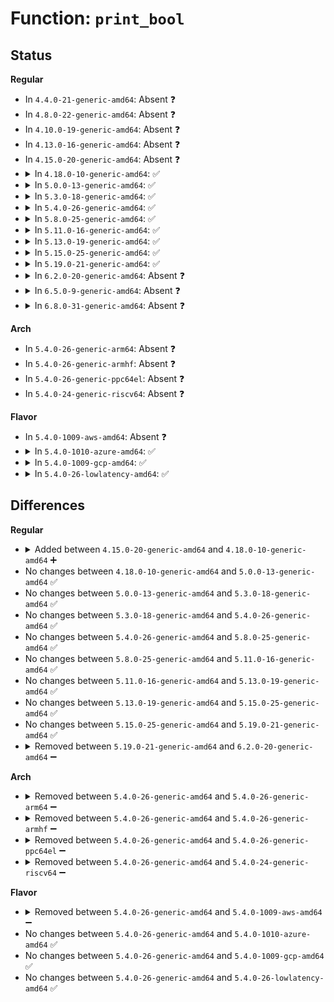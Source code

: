 # Function: <code>print_bool</code>

## Status
<b>Regular</b>
<ul>
<li>
In <code>4.4.0-21-generic-amd64</code>: Absent ❓
</li>
<li>
In <code>4.8.0-22-generic-amd64</code>: Absent ❓
</li>
<li>
In <code>4.10.0-19-generic-amd64</code>: Absent ❓
</li>
<li>
In <code>4.13.0-16-generic-amd64</code>: Absent ❓
</li>
<li>
In <code>4.15.0-20-generic-amd64</code>: Absent ❓
</li>
<li>
<details>
<summary>In <code>4.18.0-10-generic-amd64</code>: ✅</summary>

```c
void print_bool(char * str, const char * pfx, u64 check, u64 bit)
```

```json
{
  "name": "print_bool",
  "collision_type": "Unique Static",
  "inline_type": "No",
  "funcs": [
    {
      "addr": 18446744071587538295,
      "name": "print_bool",
      "external": false,
      "loc": "drivers/firmware/efi/cper-x86.c:152",
      "file": "drivers/firmware/efi/cper-x86.c",
      "inline": "seen, unknown",
      "caller_inline": [],
      "caller_func": [
        "drivers/firmware/efi/cper-x86.c:cper_print_proc_ia",
        "drivers/firmware/efi/cper-x86.c:cper_print_proc_ia",
        "drivers/firmware/efi/cper-x86.c:cper_print_proc_ia",
        "drivers/firmware/efi/cper-x86.c:cper_print_proc_ia",
        "drivers/firmware/efi/cper-x86.c:cper_print_proc_ia",
        "drivers/firmware/efi/cper-x86.c:cper_print_proc_ia",
        "drivers/firmware/efi/cper-x86.c:cper_print_proc_ia",
        "drivers/firmware/efi/cper-x86.c:cper_print_proc_ia",
        "drivers/firmware/efi/cper-x86.c:cper_print_proc_ia",
        "drivers/firmware/efi/cper-x86.c:cper_print_proc_ia",
        "drivers/firmware/efi/cper-x86.c:cper_print_proc_ia"
      ]
    }
  ],
  "symbols": [
    {
      "addr": 18446744071587538295,
      "name": "print_bool",
      "section": ".text",
      "bind": "STB_LOCAL",
      "size": 42
    }
  ]
}
```
</details>
</li>
<li>
<details>
<summary>In <code>5.0.0-13-generic-amd64</code>: ✅</summary>

```c
void print_bool(char * str, const char * pfx, u64 check, u64 bit)
```

```json
{
  "name": "print_bool",
  "collision_type": "Unique Static",
  "inline_type": "No",
  "funcs": [
    {
      "addr": 18446744071587722327,
      "name": "print_bool",
      "external": false,
      "loc": "drivers/firmware/efi/cper-x86.c:152",
      "file": "drivers/firmware/efi/cper-x86.c",
      "inline": "seen, unknown",
      "caller_inline": [],
      "caller_func": [
        "drivers/firmware/efi/cper-x86.c:cper_print_proc_ia",
        "drivers/firmware/efi/cper-x86.c:cper_print_proc_ia",
        "drivers/firmware/efi/cper-x86.c:cper_print_proc_ia",
        "drivers/firmware/efi/cper-x86.c:cper_print_proc_ia",
        "drivers/firmware/efi/cper-x86.c:cper_print_proc_ia",
        "drivers/firmware/efi/cper-x86.c:cper_print_proc_ia",
        "drivers/firmware/efi/cper-x86.c:cper_print_proc_ia",
        "drivers/firmware/efi/cper-x86.c:cper_print_proc_ia",
        "drivers/firmware/efi/cper-x86.c:cper_print_proc_ia",
        "drivers/firmware/efi/cper-x86.c:cper_print_proc_ia",
        "drivers/firmware/efi/cper-x86.c:cper_print_proc_ia"
      ]
    }
  ],
  "symbols": [
    {
      "addr": 18446744071587722327,
      "name": "print_bool",
      "section": ".text",
      "bind": "STB_LOCAL",
      "size": 42
    }
  ]
}
```
</details>
</li>
<li>
<details>
<summary>In <code>5.3.0-18-generic-amd64</code>: ✅</summary>

```c
void print_bool(char * str, const char * pfx, u64 check, u64 bit)
```

```json
{
  "name": "print_bool",
  "collision_type": "Unique Static",
  "inline_type": "No",
  "funcs": [
    {
      "addr": 18446744071588002999,
      "name": "print_bool",
      "external": false,
      "loc": "drivers/firmware/efi/cper-x86.c:152",
      "file": "drivers/firmware/efi/cper-x86.c",
      "inline": "seen, unknown",
      "caller_inline": [],
      "caller_func": [
        "drivers/firmware/efi/cper-x86.c:cper_print_proc_ia",
        "drivers/firmware/efi/cper-x86.c:cper_print_proc_ia",
        "drivers/firmware/efi/cper-x86.c:cper_print_proc_ia",
        "drivers/firmware/efi/cper-x86.c:cper_print_proc_ia",
        "drivers/firmware/efi/cper-x86.c:cper_print_proc_ia",
        "drivers/firmware/efi/cper-x86.c:cper_print_proc_ia",
        "drivers/firmware/efi/cper-x86.c:cper_print_proc_ia",
        "drivers/firmware/efi/cper-x86.c:cper_print_proc_ia",
        "drivers/firmware/efi/cper-x86.c:cper_print_proc_ia",
        "drivers/firmware/efi/cper-x86.c:cper_print_proc_ia",
        "drivers/firmware/efi/cper-x86.c:cper_print_proc_ia"
      ]
    }
  ],
  "symbols": [
    {
      "addr": 18446744071588002999,
      "name": "print_bool",
      "section": ".text",
      "bind": "STB_LOCAL",
      "size": 42
    }
  ]
}
```
</details>
</li>
<li>
<details>
<summary>In <code>5.4.0-26-generic-amd64</code>: ✅</summary>

```c
void print_bool(char * str, const char * pfx, u64 check, u64 bit)
```

```json
{
  "name": "print_bool",
  "collision_type": "Unique Static",
  "inline_type": "No",
  "funcs": [
    {
      "addr": 18446744071588210567,
      "name": "print_bool",
      "external": false,
      "loc": "drivers/firmware/efi/cper-x86.c:152",
      "file": "drivers/firmware/efi/cper-x86.c",
      "inline": "seen, unknown",
      "caller_inline": [],
      "caller_func": [
        "drivers/firmware/efi/cper-x86.c:cper_print_proc_ia",
        "drivers/firmware/efi/cper-x86.c:cper_print_proc_ia",
        "drivers/firmware/efi/cper-x86.c:cper_print_proc_ia",
        "drivers/firmware/efi/cper-x86.c:cper_print_proc_ia",
        "drivers/firmware/efi/cper-x86.c:cper_print_proc_ia",
        "drivers/firmware/efi/cper-x86.c:cper_print_proc_ia",
        "drivers/firmware/efi/cper-x86.c:cper_print_proc_ia",
        "drivers/firmware/efi/cper-x86.c:cper_print_proc_ia",
        "drivers/firmware/efi/cper-x86.c:cper_print_proc_ia",
        "drivers/firmware/efi/cper-x86.c:cper_print_proc_ia",
        "drivers/firmware/efi/cper-x86.c:cper_print_proc_ia"
      ]
    }
  ],
  "symbols": [
    {
      "addr": 18446744071588210567,
      "name": "print_bool",
      "section": ".text",
      "bind": "STB_LOCAL",
      "size": 42
    }
  ]
}
```
</details>
</li>
<li>
<details>
<summary>In <code>5.8.0-25-generic-amd64</code>: ✅</summary>

```c
void print_bool(char * str, const char * pfx, u64 check, u64 bit)
```

```json
{
  "name": "print_bool",
  "collision_type": "Unique Static",
  "inline_type": "No",
  "funcs": [
    {
      "addr": 18446744071589077845,
      "name": "print_bool",
      "external": false,
      "loc": "drivers/firmware/efi/cper-x86.c:152",
      "file": "drivers/firmware/efi/cper-x86.c",
      "inline": "seen, unknown",
      "caller_inline": [],
      "caller_func": [
        "drivers/firmware/efi/cper-x86.c:print_err_info",
        "drivers/firmware/efi/cper-x86.c:print_err_info",
        "drivers/firmware/efi/cper-x86.c:print_err_info",
        "drivers/firmware/efi/cper-x86.c:print_err_info",
        "drivers/firmware/efi/cper-x86.c:print_err_info",
        "drivers/firmware/efi/cper-x86.c:print_err_info",
        "drivers/firmware/efi/cper-x86.c:print_err_info",
        "drivers/firmware/efi/cper-x86.c:print_err_info",
        "drivers/firmware/efi/cper-x86.c:print_err_info",
        "drivers/firmware/efi/cper-x86.c:print_err_info",
        "drivers/firmware/efi/cper-x86.c:print_err_info"
      ]
    }
  ],
  "symbols": [
    {
      "addr": 18446744071589077845,
      "name": "print_bool",
      "section": ".text",
      "bind": "STB_LOCAL",
      "size": 42
    }
  ]
}
```
</details>
</li>
<li>
<details>
<summary>In <code>5.11.0-16-generic-amd64</code>: ✅</summary>

```c
void print_bool(char * str, const char * pfx, u64 check, u64 bit)
```

```json
{
  "name": "print_bool",
  "collision_type": "Unique Static",
  "inline_type": "No",
  "funcs": [
    {
      "addr": 18446744071591611505,
      "name": "print_bool",
      "external": false,
      "loc": "drivers/firmware/efi/cper-x86.c:153",
      "file": "drivers/firmware/efi/cper-x86.c",
      "inline": "seen, unknown",
      "caller_inline": [],
      "caller_func": [
        "drivers/firmware/efi/cper-x86.c:print_err_info",
        "drivers/firmware/efi/cper-x86.c:print_err_info",
        "drivers/firmware/efi/cper-x86.c:print_err_info",
        "drivers/firmware/efi/cper-x86.c:print_err_info",
        "drivers/firmware/efi/cper-x86.c:print_err_info",
        "drivers/firmware/efi/cper-x86.c:print_err_info",
        "drivers/firmware/efi/cper-x86.c:print_err_info",
        "drivers/firmware/efi/cper-x86.c:print_err_info",
        "drivers/firmware/efi/cper-x86.c:print_err_info",
        "drivers/firmware/efi/cper-x86.c:print_err_info",
        "drivers/firmware/efi/cper-x86.c:print_err_info"
      ]
    }
  ],
  "symbols": [
    {
      "addr": 18446744071591611505,
      "name": "print_bool",
      "section": ".text",
      "bind": "STB_LOCAL",
      "size": 42
    }
  ]
}
```
</details>
</li>
<li>
<details>
<summary>In <code>5.13.0-19-generic-amd64</code>: ✅</summary>

```c
void print_bool(char * str, const char * pfx, u64 check, u64 bit)
```

```json
{
  "name": "print_bool",
  "collision_type": "Unique Static",
  "inline_type": "No",
  "funcs": [
    {
      "addr": 18446744071591554719,
      "name": "print_bool",
      "external": false,
      "loc": "drivers/firmware/efi/cper-x86.c:153",
      "file": "drivers/firmware/efi/cper-x86.c",
      "inline": "seen, unknown",
      "caller_inline": [],
      "caller_func": [
        "drivers/firmware/efi/cper-x86.c:print_err_info",
        "drivers/firmware/efi/cper-x86.c:print_err_info",
        "drivers/firmware/efi/cper-x86.c:print_err_info",
        "drivers/firmware/efi/cper-x86.c:print_err_info",
        "drivers/firmware/efi/cper-x86.c:print_err_info",
        "drivers/firmware/efi/cper-x86.c:print_err_info",
        "drivers/firmware/efi/cper-x86.c:print_err_info",
        "drivers/firmware/efi/cper-x86.c:print_err_info",
        "drivers/firmware/efi/cper-x86.c:print_err_info",
        "drivers/firmware/efi/cper-x86.c:print_err_info",
        "drivers/firmware/efi/cper-x86.c:print_err_info"
      ]
    }
  ],
  "symbols": [
    {
      "addr": 18446744071591554719,
      "name": "print_bool",
      "section": ".text",
      "bind": "STB_LOCAL",
      "size": 42
    }
  ]
}
```
</details>
</li>
<li>
<details>
<summary>In <code>5.15.0-25-generic-amd64</code>: ✅</summary>

```c
void print_bool(char * str, const char * pfx, u64 check, u64 bit)
```

```json
{
  "name": "print_bool",
  "collision_type": "Unique Static",
  "inline_type": "No",
  "funcs": [
    {
      "addr": 18446744071592674456,
      "name": "print_bool",
      "external": false,
      "loc": "drivers/firmware/efi/cper-x86.c:153",
      "file": "drivers/firmware/efi/cper-x86.c",
      "inline": "seen, unknown",
      "caller_inline": [],
      "caller_func": [
        "drivers/firmware/efi/cper-x86.c:print_err_info",
        "drivers/firmware/efi/cper-x86.c:print_err_info",
        "drivers/firmware/efi/cper-x86.c:print_err_info",
        "drivers/firmware/efi/cper-x86.c:print_err_info",
        "drivers/firmware/efi/cper-x86.c:print_err_info",
        "drivers/firmware/efi/cper-x86.c:print_err_info",
        "drivers/firmware/efi/cper-x86.c:print_err_info",
        "drivers/firmware/efi/cper-x86.c:print_err_info",
        "drivers/firmware/efi/cper-x86.c:print_err_info",
        "drivers/firmware/efi/cper-x86.c:print_err_info",
        "drivers/firmware/efi/cper-x86.c:print_err_info"
      ]
    }
  ],
  "symbols": [
    {
      "addr": 18446744071592674456,
      "name": "print_bool",
      "section": ".text",
      "bind": "STB_LOCAL",
      "size": 42
    }
  ]
}
```
</details>
</li>
<li>
<details>
<summary>In <code>5.19.0-21-generic-amd64</code>: ✅</summary>

```c
void print_bool(char * str, const char * pfx, u64 check, u64 bit)
```

```json
{
  "name": "print_bool",
  "collision_type": "Unique Static",
  "inline_type": "No",
  "funcs": [
    {
      "addr": 18446744071594559687,
      "name": "print_bool",
      "external": false,
      "loc": "drivers/firmware/efi/cper-x86.c:153",
      "file": "drivers/firmware/efi/cper-x86.c",
      "inline": "seen, unknown",
      "caller_inline": [],
      "caller_func": [
        "drivers/firmware/efi/cper-x86.c:print_err_info",
        "drivers/firmware/efi/cper-x86.c:print_err_info",
        "drivers/firmware/efi/cper-x86.c:print_err_info",
        "drivers/firmware/efi/cper-x86.c:print_err_info",
        "drivers/firmware/efi/cper-x86.c:print_err_info",
        "drivers/firmware/efi/cper-x86.c:print_err_info",
        "drivers/firmware/efi/cper-x86.c:print_err_info",
        "drivers/firmware/efi/cper-x86.c:print_err_info",
        "drivers/firmware/efi/cper-x86.c:print_err_info",
        "drivers/firmware/efi/cper-x86.c:print_err_info",
        "drivers/firmware/efi/cper-x86.c:print_err_info"
      ]
    }
  ],
  "symbols": [
    {
      "addr": 18446744071594559687,
      "name": "print_bool",
      "section": ".text",
      "bind": "STB_LOCAL",
      "size": 56
    }
  ]
}
```
</details>
</li>
<li>
<details>
<summary>In <code>6.2.0-20-generic-amd64</code>: Absent ❓</summary>

```json
{
  "name": "print_bool",
  "collision_type": "Unique Static",
  "inline_type": "Full",
  "funcs": [
    {
      "addr": 18446744071592905273,
      "name": "print_bool",
      "external": false,
      "loc": "drivers/firmware/efi/cper-x86.c:153",
      "file": "drivers/firmware/efi/cper-x86.c",
      "inline": "declared, inlined",
      "caller_inline": [
        "drivers/firmware/efi/cper-x86.c:print_err_info",
        "drivers/firmware/efi/cper-x86.c:print_err_info",
        "drivers/firmware/efi/cper-x86.c:print_err_info",
        "drivers/firmware/efi/cper-x86.c:print_err_info",
        "drivers/firmware/efi/cper-x86.c:print_err_info",
        "drivers/firmware/efi/cper-x86.c:print_err_info",
        "drivers/firmware/efi/cper-x86.c:print_err_info",
        "drivers/firmware/efi/cper-x86.c:print_err_info",
        "drivers/firmware/efi/cper-x86.c:print_err_info",
        "drivers/firmware/efi/cper-x86.c:print_err_info",
        "drivers/firmware/efi/cper-x86.c:print_err_info"
      ],
      "caller_func": []
    }
  ],
  "symbols": []
}
```
</details>
</li>
<li>
<details>
<summary>In <code>6.5.0-9-generic-amd64</code>: Absent ❓</summary>

```json
{
  "name": "print_bool",
  "collision_type": "Unique Static",
  "inline_type": "Full",
  "funcs": [
    {
      "addr": 18446744071593344105,
      "name": "print_bool",
      "external": false,
      "loc": "drivers/firmware/efi/cper-x86.c:153",
      "file": "drivers/firmware/efi/cper-x86.c",
      "inline": "declared, inlined",
      "caller_inline": [
        "drivers/firmware/efi/cper-x86.c:print_err_info",
        "drivers/firmware/efi/cper-x86.c:print_err_info",
        "drivers/firmware/efi/cper-x86.c:print_err_info",
        "drivers/firmware/efi/cper-x86.c:print_err_info",
        "drivers/firmware/efi/cper-x86.c:print_err_info",
        "drivers/firmware/efi/cper-x86.c:print_err_info",
        "drivers/firmware/efi/cper-x86.c:print_err_info",
        "drivers/firmware/efi/cper-x86.c:print_err_info",
        "drivers/firmware/efi/cper-x86.c:print_err_info",
        "drivers/firmware/efi/cper-x86.c:print_err_info",
        "drivers/firmware/efi/cper-x86.c:print_err_info"
      ],
      "caller_func": []
    }
  ],
  "symbols": []
}
```
</details>
</li>
<li>
<details>
<summary>In <code>6.8.0-31-generic-amd64</code>: Absent ❓</summary>

```json
{
  "name": "print_bool",
  "collision_type": "Unique Static",
  "inline_type": "Full",
  "funcs": [
    {
      "addr": 18446744071594097785,
      "name": "print_bool",
      "external": false,
      "loc": "drivers/firmware/efi/cper-x86.c:153",
      "file": "drivers/firmware/efi/cper-x86.c",
      "inline": "declared, inlined",
      "caller_inline": [
        "drivers/firmware/efi/cper-x86.c:print_err_info",
        "drivers/firmware/efi/cper-x86.c:print_err_info",
        "drivers/firmware/efi/cper-x86.c:print_err_info",
        "drivers/firmware/efi/cper-x86.c:print_err_info",
        "drivers/firmware/efi/cper-x86.c:print_err_info",
        "drivers/firmware/efi/cper-x86.c:print_err_info",
        "drivers/firmware/efi/cper-x86.c:print_err_info",
        "drivers/firmware/efi/cper-x86.c:print_err_info",
        "drivers/firmware/efi/cper-x86.c:print_err_info",
        "drivers/firmware/efi/cper-x86.c:print_err_info",
        "drivers/firmware/efi/cper-x86.c:print_err_info"
      ],
      "caller_func": []
    }
  ],
  "symbols": []
}
```
</details>
</li>
</ul>
<b>Arch</b>
<ul>
<li>
In <code>5.4.0-26-generic-arm64</code>: Absent ❓
</li>
<li>
In <code>5.4.0-26-generic-armhf</code>: Absent ❓
</li>
<li>
In <code>5.4.0-26-generic-ppc64el</code>: Absent ❓
</li>
<li>
In <code>5.4.0-24-generic-riscv64</code>: Absent ❓
</li>
</ul>
<b>Flavor</b>
<ul>
<li>
In <code>5.4.0-1009-aws-amd64</code>: Absent ❓
</li>
<li>
<details>
<summary>In <code>5.4.0-1010-azure-amd64</code>: ✅</summary>

```c
void print_bool(char * str, const char * pfx, u64 check, u64 bit)
```

```json
{
  "name": "print_bool",
  "collision_type": "Unique Static",
  "inline_type": "No",
  "funcs": [
    {
      "addr": 18446744071587532311,
      "name": "print_bool",
      "external": false,
      "loc": "drivers/firmware/efi/cper-x86.c:152",
      "file": "drivers/firmware/efi/cper-x86.c",
      "inline": "seen, unknown",
      "caller_inline": [],
      "caller_func": [
        "drivers/firmware/efi/cper-x86.c:cper_print_proc_ia",
        "drivers/firmware/efi/cper-x86.c:cper_print_proc_ia",
        "drivers/firmware/efi/cper-x86.c:cper_print_proc_ia",
        "drivers/firmware/efi/cper-x86.c:cper_print_proc_ia",
        "drivers/firmware/efi/cper-x86.c:cper_print_proc_ia",
        "drivers/firmware/efi/cper-x86.c:cper_print_proc_ia",
        "drivers/firmware/efi/cper-x86.c:cper_print_proc_ia",
        "drivers/firmware/efi/cper-x86.c:cper_print_proc_ia",
        "drivers/firmware/efi/cper-x86.c:cper_print_proc_ia",
        "drivers/firmware/efi/cper-x86.c:cper_print_proc_ia",
        "drivers/firmware/efi/cper-x86.c:cper_print_proc_ia"
      ]
    }
  ],
  "symbols": [
    {
      "addr": 18446744071587532311,
      "name": "print_bool",
      "section": ".text",
      "bind": "STB_LOCAL",
      "size": 42
    }
  ]
}
```
</details>
</li>
<li>
<details>
<summary>In <code>5.4.0-1009-gcp-amd64</code>: ✅</summary>

```c
void print_bool(char * str, const char * pfx, u64 check, u64 bit)
```

```json
{
  "name": "print_bool",
  "collision_type": "Unique Static",
  "inline_type": "No",
  "funcs": [
    {
      "addr": 18446744071588165047,
      "name": "print_bool",
      "external": false,
      "loc": "drivers/firmware/efi/cper-x86.c:152",
      "file": "drivers/firmware/efi/cper-x86.c",
      "inline": "seen, unknown",
      "caller_inline": [],
      "caller_func": [
        "drivers/firmware/efi/cper-x86.c:cper_print_proc_ia",
        "drivers/firmware/efi/cper-x86.c:cper_print_proc_ia",
        "drivers/firmware/efi/cper-x86.c:cper_print_proc_ia",
        "drivers/firmware/efi/cper-x86.c:cper_print_proc_ia",
        "drivers/firmware/efi/cper-x86.c:cper_print_proc_ia",
        "drivers/firmware/efi/cper-x86.c:cper_print_proc_ia",
        "drivers/firmware/efi/cper-x86.c:cper_print_proc_ia",
        "drivers/firmware/efi/cper-x86.c:cper_print_proc_ia",
        "drivers/firmware/efi/cper-x86.c:cper_print_proc_ia",
        "drivers/firmware/efi/cper-x86.c:cper_print_proc_ia",
        "drivers/firmware/efi/cper-x86.c:cper_print_proc_ia"
      ]
    }
  ],
  "symbols": [
    {
      "addr": 18446744071588165047,
      "name": "print_bool",
      "section": ".text",
      "bind": "STB_LOCAL",
      "size": 42
    }
  ]
}
```
</details>
</li>
<li>
<details>
<summary>In <code>5.4.0-26-lowlatency-amd64</code>: ✅</summary>

```c
void print_bool(char * str, const char * pfx, u64 check, u64 bit)
```

```json
{
  "name": "print_bool",
  "collision_type": "Unique Static",
  "inline_type": "No",
  "funcs": [
    {
      "addr": 18446744071588282919,
      "name": "print_bool",
      "external": false,
      "loc": "drivers/firmware/efi/cper-x86.c:152",
      "file": "drivers/firmware/efi/cper-x86.c",
      "inline": "seen, unknown",
      "caller_inline": [],
      "caller_func": [
        "drivers/firmware/efi/cper-x86.c:cper_print_proc_ia",
        "drivers/firmware/efi/cper-x86.c:cper_print_proc_ia",
        "drivers/firmware/efi/cper-x86.c:cper_print_proc_ia",
        "drivers/firmware/efi/cper-x86.c:cper_print_proc_ia",
        "drivers/firmware/efi/cper-x86.c:cper_print_proc_ia",
        "drivers/firmware/efi/cper-x86.c:cper_print_proc_ia",
        "drivers/firmware/efi/cper-x86.c:cper_print_proc_ia",
        "drivers/firmware/efi/cper-x86.c:cper_print_proc_ia",
        "drivers/firmware/efi/cper-x86.c:cper_print_proc_ia",
        "drivers/firmware/efi/cper-x86.c:cper_print_proc_ia",
        "drivers/firmware/efi/cper-x86.c:cper_print_proc_ia"
      ]
    }
  ],
  "symbols": [
    {
      "addr": 18446744071588282919,
      "name": "print_bool",
      "section": ".text",
      "bind": "STB_LOCAL",
      "size": 42
    }
  ]
}
```
</details>
</li>
</ul>

## Differences
<b>Regular</b>
<ul>
<li>
<details>
<summary>Added between <code>4.15.0-20-generic-amd64</code> and <code>4.18.0-10-generic-amd64</code> ➕</summary>

```c
void print_bool(char * str, const char * pfx, u64 check, u64 bit)
```
</details>
</li>
<li>
No changes between <code>4.18.0-10-generic-amd64</code> and <code>5.0.0-13-generic-amd64</code> ✅
</li>
<li>
No changes between <code>5.0.0-13-generic-amd64</code> and <code>5.3.0-18-generic-amd64</code> ✅
</li>
<li>
No changes between <code>5.3.0-18-generic-amd64</code> and <code>5.4.0-26-generic-amd64</code> ✅
</li>
<li>
No changes between <code>5.4.0-26-generic-amd64</code> and <code>5.8.0-25-generic-amd64</code> ✅
</li>
<li>
No changes between <code>5.8.0-25-generic-amd64</code> and <code>5.11.0-16-generic-amd64</code> ✅
</li>
<li>
No changes between <code>5.11.0-16-generic-amd64</code> and <code>5.13.0-19-generic-amd64</code> ✅
</li>
<li>
No changes between <code>5.13.0-19-generic-amd64</code> and <code>5.15.0-25-generic-amd64</code> ✅
</li>
<li>
No changes between <code>5.15.0-25-generic-amd64</code> and <code>5.19.0-21-generic-amd64</code> ✅
</li>
<li>
<details>
<summary>Removed between <code>5.19.0-21-generic-amd64</code> and <code>6.2.0-20-generic-amd64</code> ➖</summary>

```c
void print_bool(char * str, const char * pfx, u64 check, u64 bit)
```
</details>
</li>
</ul>
<b>Arch</b>
<ul>
<li>
<details>
<summary>Removed between <code>5.4.0-26-generic-amd64</code> and <code>5.4.0-26-generic-arm64</code> ➖</summary>

```c
void print_bool(char * str, const char * pfx, u64 check, u64 bit)
```
</details>
</li>
<li>
<details>
<summary>Removed between <code>5.4.0-26-generic-amd64</code> and <code>5.4.0-26-generic-armhf</code> ➖</summary>

```c
void print_bool(char * str, const char * pfx, u64 check, u64 bit)
```
</details>
</li>
<li>
<details>
<summary>Removed between <code>5.4.0-26-generic-amd64</code> and <code>5.4.0-26-generic-ppc64el</code> ➖</summary>

```c
void print_bool(char * str, const char * pfx, u64 check, u64 bit)
```
</details>
</li>
<li>
<details>
<summary>Removed between <code>5.4.0-26-generic-amd64</code> and <code>5.4.0-24-generic-riscv64</code> ➖</summary>

```c
void print_bool(char * str, const char * pfx, u64 check, u64 bit)
```
</details>
</li>
</ul>
<b>Flavor</b>
<ul>
<li>
<details>
<summary>Removed between <code>5.4.0-26-generic-amd64</code> and <code>5.4.0-1009-aws-amd64</code> ➖</summary>

```c
void print_bool(char * str, const char * pfx, u64 check, u64 bit)
```
</details>
</li>
<li>
No changes between <code>5.4.0-26-generic-amd64</code> and <code>5.4.0-1010-azure-amd64</code> ✅
</li>
<li>
No changes between <code>5.4.0-26-generic-amd64</code> and <code>5.4.0-1009-gcp-amd64</code> ✅
</li>
<li>
No changes between <code>5.4.0-26-generic-amd64</code> and <code>5.4.0-26-lowlatency-amd64</code> ✅
</li>
</ul>
